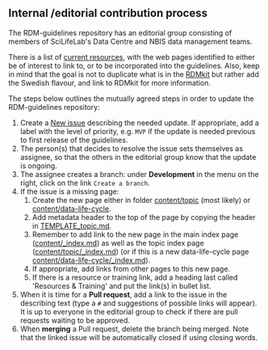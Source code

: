 ## Internal /editorial contribution process
The RDM-guidelines repository has an editorial group consisting of members of SciLifeLab's Data Centre and NBIS data management teams.

There is a list of [current resources](https://github.com/ScilifelabDataCentre/RDM-guidelines/blob/main/current-resources-list.md), with the web pages identified to either be of interest to link to, or to be incorporated into the guidelines. Also, keep in mind that the goal is not to duplicate what is in the [RDMkit](https://rdmkit.elixir-europe.org/) but rather add the Swedish flavour, and link to RDMkit for more information.

The steps below outlines the mutually agreed steps in order to update the RDM-guidelines repository:

1. Create a [New issue](https://github.com/ScilifelabDataCentre/RDM-guidelines/issues) describing the needed update. If appropriate, add a label with the level of priority, e.g. `MVP` if the update is needed previous to first release of the guidelines.
1. The person(s) that decides to resolve the issue sets themselves as assignee, so that the others in the editorial group know that the update is ongoing.
1. The assignee creates a branch: under **Development** in the menu on the right, click on the link `Create a branch`.
1. If the issue is a missing page:
    1. Create the new page either in folder [content/topic](https://github.com/ScilifelabDataCentre/RDM-guidelines/tree/main/content/topic) (most likely) or [content/data-life-cycle](https://github.com/ScilifelabDataCentre/RDM-guidelines/tree/main/content/data-life-cycle).
    1. Add metadata header to the top of the page by copying the header in [TEMPLATE_topic.md](https://github.com/ScilifelabDataCentre/RDM-guidelines/tree/main/TEMPLATE_topic.md).
    1. Remember to add link to the new page in the main index page ([content/_index.md](https://github.com/ScilifelabDataCentre/RDM-guidelines/blob/main/content/_index.md)) as well as the topic index page ([content/topic/_index.md](https://github.com/ScilifelabDataCentre/RDM-guidelines/blob/main/content/topic/_index.md)) (or if this is a new data-life-cycle page [content/data-life-cycle/_index.md](https://github.com/ScilifelabDataCentre/RDM-guidelines/blob/main/content/data-life-cycle/_index.md)).
    1. If appropriate, add links from other pages to this new page.
    1. If there is a resource or training link, add a heading last called 'Resources & Training' and put the link(s) in bullet list.
1. When it is time for a **Pull request**, add a link to the issue in the describing text (type a `#` and suggestions of possible links will appear). It is up to everyone in the editorial group to check if there are pull requests waiting to be approved.
2. When **merging** a Pull request, delete the branch being merged. Note that the linked issue will be automatically closed if using closing words. 
